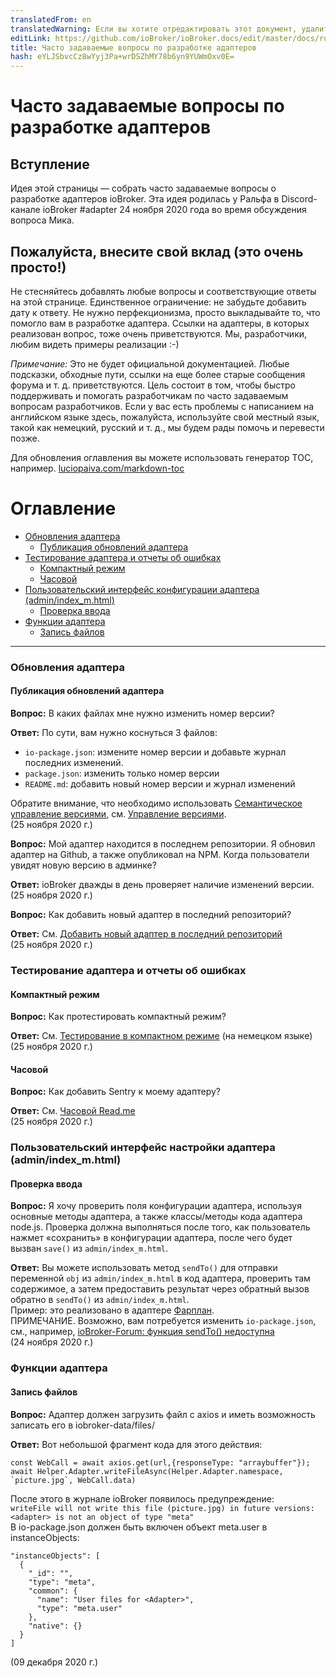 ```yaml
---
translatedFrom: en
translatedWarning: Если вы хотите отредактировать этот документ, удалите поле «translationFrom», в противном случае этот документ будет снова автоматически переведен
editLink: https://github.com/ioBroker/ioBroker.docs/edit/master/docs/ru/dev/adapter-dev-faq.md
title: Часто задаваемые вопросы по разработке адаптеров
hash: eYLJSbvcCz8wYyj3Pa+wrDSZhMY78b6yn9YUWmOxv0E=
---
```

# Часто задаваемые вопросы по разработке адаптеров
## Вступление
Идея этой страницы — собрать часто задаваемые вопросы о разработке адаптеров ioBroker.
Эта идея родилась у Ральфа в Discord-канале ioBroker #adapter 24 ноября 2020 года во время обсуждения вопроса Мика.

## Пожалуйста, внесите свой вклад (это очень просто!)
Не стесняйтесь добавлять любые вопросы и соответствующие ответы на этой странице. Единственное ограничение: не забудьте добавить дату к ответу. Не нужно перфекционизма, просто выкладывайте то, что помогло вам в разработке адаптера. Ссылки на адаптеры, в которых реализован вопрос, тоже очень приветствуются. Мы, разработчики, любим видеть примеры реализации :-)

*Примечание:* Это не будет официальной документацией. Любые подсказки, обходные пути, ссылки на еще более старые сообщения форума и т. д. приветствуются. Цель состоит в том, чтобы быстро поддерживать и помогать разработчикам по часто задаваемым вопросам разработчиков. Если у вас есть проблемы с написанием на английском языке здесь, пожалуйста, используйте свой местный язык, такой как немецкий, русский и т. д., мы будем рады помочь и перевести позже.

Для обновления оглавления вы можете использовать генератор TOC, например. [luciopaiva.com/markdown-toc](https://luciopaiva.com/markdown-toc/)

# Оглавление
- [Обновления адаптера](#adapter-updates)
  - [Публикация обновлений адаптера](#publishing-adapter-updates)
- [Тестирование адаптера и отчеты об ошибках](#adapter-testing-and-error-reporting)
  - [Компактный режим](#compact-mode)
  - [Часовой](#часовой)
- [Пользовательский интерфейс конфигурации адаптера (admin/index_m.html)](#adapter-configuration-ui-adminindexmhtml)
  - [Проверка ввода](#input-validation)
- [Функции адаптера](#функции-адаптера)
  - [Запись файлов](#запись-файлов)

---

### Обновления адаптера
#### Публикация обновлений адаптера
**Вопрос:** В каких файлах мне нужно изменить номер версии?

**Ответ:** По сути, вам нужно коснуться 3 файлов:

 * `io-package.json`: измените номер версии и добавьте журнал последних изменений.
 * `package.json`: изменить только номер версии
 * `README.md`: добавить новый номер версии и журнал изменений

Обратите внимание, что необходимо использовать [Семантическое управление версиями](https://semver.org/), см. [Управление версиями](https://github.com/ioBroker/ioBroker.docs/blob/master/docs/en/dev/adapterdev.md#versioning).<br> (25 ноября 2020 г.)

**Вопрос:** Мой адаптер находится в последнем репозитории. Я обновил адаптер на Github, а также опубликовал на NPM. Когда пользователи увидят новую версию в админке?

**Ответ:** ioBroker дважды в день проверяет наличие изменений версии.<br> (25 ноября 2020 г.)

**Вопрос:** Как добавить новый адаптер в последний репозиторий?

**Ответ:** См. [Добавить новый адаптер в последний репозиторий](https://github.com/ioBroker/ioBroker.repositories#add-a-new-adapter-to-the-latest-repository)<br> (25 ноября 2020 г.)

### Тестирование адаптера и отчеты об ошибках
#### Компактный режим
**Вопрос:** Как протестировать компактный режим?

**Ответ:** См. [Тестирование в компактном режиме](https://forum.iobroker.net/topic/32789/anleitung-f%C3%BCr-adapter-entwickler-compact-mode-testen) (на немецком языке)<br> (25 ноября 2020 г.)

#### Часовой
**Вопрос:** Как добавить Sentry к моему адаптеру?

**Ответ:** См. [Часовой Read.me](https://github.com/ioBroker/plugin-sentry#readme)<br> (25 ноября 2020 г.)

### Пользовательский интерфейс настройки адаптера (admin/index_m.html)
#### Проверка ввода
**Вопрос:** Я хочу проверить поля конфигурации адаптера, используя основные методы адаптера, а также классы/методы кода адаптера node.js. Проверка должна выполняться после того, как пользователь нажмет «сохранить» в конфигурации адаптера, после чего будет вызван `save()` из `admin/index_m.html`.

**Ответ:** Вы можете использовать метод `sendTo()` для отправки переменной `obj` из `admin/index_m.html` в код адаптера, проверить там содержимое, а затем предоставить результат через обратный вызов обратно в `sendTo()` из `admin/index_m.html`.<br> Пример: это реализовано в адаптере [Фарплан](https://github.com/gaudes/ioBroker.fahrplan).<br> ПРИМЕЧАНИЕ. Возможно, вам потребуется изменить `io-package.json`, см., например, [ioBroker-Forum: функция sendTo() недоступна](https://forum.iobroker.net/topic/5205/gel%C3%B6st-sendto-in-eigenem-adapter-funktioniert-nicht/)<br> (24 ноября 2020 г.)

### Функции адаптера
#### Запись файлов
**Вопрос:** Адаптер должен загрузить файл с axios и иметь возможность записать его в iobroker-data/files/<adapter>

**Ответ:** Вот небольшой фрагмент кода для этого действия:

```
const WebCall = await axios.get(url,{responseType: "arraybuffer"});
await Helper.Adapter.writeFileAsync(Helper.Adapter.namespace, `picture.jpg`, WebCall.data)
```

После этого в журнале ioBroker появилось предупреждение:<br> `writeFile will not write this file (picture.jpg) in future versions: <adapter> is not an object of type "meta"`<br> В io-package.json должен быть включен объект meta.user в instanceObjects:<br>

```
"instanceObjects": [
  {
    "_id": "",
    "type": "meta",
    "common": {
      "name": "User files for <Adapter>",
      "type": "meta.user"
    },
    "native": {}
  }
]
```

(09 декабря 2020 г.)